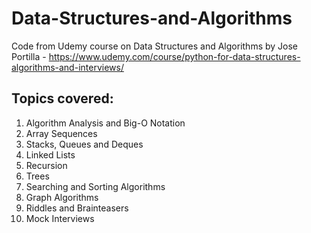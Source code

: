 # Data-Structures-and-Algorithms

Code from Udemy course on Data Structures and Algorithms by 
Jose Portilla - https://www.udemy.com/course/python-for-data-structures-algorithms-and-interviews/

## Topics covered:

1. Algorithm Analysis and Big-O Notation
2. Array Sequences
3. Stacks, Queues and Deques
4. Linked Lists
5. Recursion
6. Trees
7. Searching and Sorting Algorithms
8. Graph Algorithms
9. Riddles and Brainteasers
10. Mock Interviews
